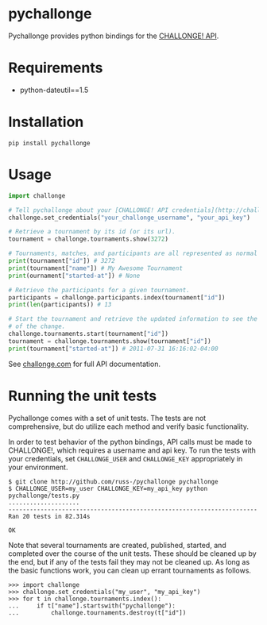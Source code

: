 # pychallonge

Pychallonge provides python bindings for the
[CHALLONGE! API](http://challonge.com/api).


# Requirements

- python-dateutil==1.5


# Installation

    pip install pychallonge


# Usage

```python
import challonge

# Tell pychallonge about your [CHALLONGE! API credentials](http://challonge.com/api).
challonge.set_credentials("your_challonge_username", "your_api_key")

# Retrieve a tournament by its id (or its url).
tournament = challonge.tournaments.show(3272)

# Tournaments, matches, and participants are all represented as normal Python dicts.
print(tournament["id"]) # 3272
print(tournament["name"]) # My Awesome Tournament
print(ournament["started-at"]) # None

# Retrieve the participants for a given tournament.
participants = challonge.participants.index(tournament["id"])
print(len(participants)) # 13

# Start the tournament and retrieve the updated information to see the effects
# of the change.
challonge.tournaments.start(tournament["id"])
tournament = challonge.tournaments.show(tournament["id"])
print(tournament["started-at"]) # 2011-07-31 16:16:02-04:00
```

See [challonge.com](http://challonge.com/api) for full API documentation.


# Running the unit tests

Pychallonge comes with a set of unit tests. The tests are not comprehensive,
but do utilize each method and verify basic functionality.

In order to test behavior of the python bindings, API calls must be made
to CHALLONGE!, which requires a username and api key. To run the tests
with your credentials, set `CHALLONGE_USER` and `CHALLONGE_KEY` appropriately
in your environment.

    $ git clone http://github.com/russ-/pychallonge pychallonge
    $ CHALLONGE_USER=my_user CHALLONGE_KEY=my_api_key python pychallonge/tests.py
    ....................
    ----------------------------------------------------------------------
    Ran 20 tests in 82.314s

    OK

Note that several tournaments are created, published, started, and completed
over the course of the unit tests. These should be cleaned up by the end, but
if any of the tests fail they may not be cleaned up. As long as the basic
functions work, you can clean up errant tournaments as follows.

    >>> import challonge
    >>> challonge.set_credentials("my_user", "my_api_key")
    >>> for t in challonge.tournaments.index():
    ...     if t["name"].startswith("pychallonge"):
    ...         challonge.tournaments.destroy(t["id"])
